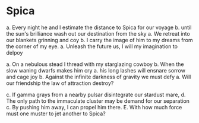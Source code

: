 # Spica

a. Every night he and I estimate the distance to Spica for our voyage
b. until the sun's brilliance wash out our destination from the sky
a. We retreat into our blankets grinning and coy
b. I carry the image of him to my dreams from the corner of my eye.
a. Unleash the future us, I will my imagination to delpoy

a. On a nebulous stead I thread with my starglazing cowboy
b. When the slow waning dwarfs makes him cry
a. his long lashes will ensnare sorrow and cage joy
b. Against the infinite darkness of gravity we must defy
a. Will our friendship the law of attraction destroy?

c. If gamma grays from a nearby pulsar disintegrate our stardust mare,
d. The only path to the immaculate cluster may be demand for our separation
c. By pushing him away, I can propel him there.
E. With how much force must one muster to jet another to Spica?
